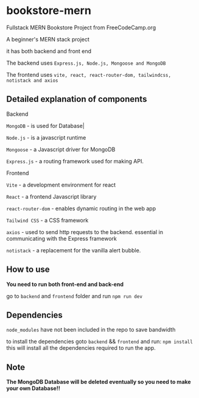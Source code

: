 # bookstore-mern

Fullstack MERN Bookstore Project from FreeCodeCamp.org

A beginner's MERN stack project

it has both backend and front end

The backend uses `Express.js, Node.js, Mongoose and MongoDB`

The frontend uses `vite, react, react-router-dom, tailwindcss, notistack and axios`

## Detailed explanation of components

Backend

`MongoDB` - is used for Database|

`Node.js` - is a javascript runtime

`Mongoose` - a Javascript driver for MongoDB

`Express.js` - a routing framework used for making API.

Frontend

`Vite` - a development environment for react

`React` - a frontend Javascript library

`react-router-dom` - enables dynamic routing in the web app

`Tailwind CSS` - a CSS framework

`axios` - used to send http requests to the backend. essential in communicating with the Express framework

`notistack` - a replacement for the vanilla alert bubble.

## How to use

**You need to run both front-end and back-end**

go to `backend` and `frontend` folder and run `npm run dev`

## Dependencies

`node_modules` have not been included in the repo to save bandwidth

to install the dependencies goto `backend` && `frontend` and run: `npm install` this will install all the dependencies required to run the app.

## Note

**The MongoDB Database will be deleted eventually so you need to make your own Database!!**
